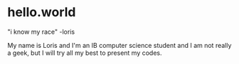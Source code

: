 # hello.world
"i know my race" -loris

My name is Loris and I'm an IB computer science student and I am not really a geek, but I will try all my best to present my codes. 
